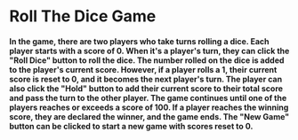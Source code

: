 # Roll The Dice Game

#### In the game, there are two players who take turns rolling a dice. Each player starts with a score of 0. When it's a player's turn, they can click the "Roll Dice" button to roll the dice. The number rolled on the dice is added to the player's current score. However, if a player rolls a 1, their current score is reset to 0, and it becomes the next player's turn. The player can also click the "Hold" button to add their current score to their total score and pass the turn to the other player. The game continues until one of the players reaches or exceeds a score of 100. If a player reaches the winning score, they are declared the winner, and the game ends. The "New Game" button can be clicked to start a new game with scores reset to 0.